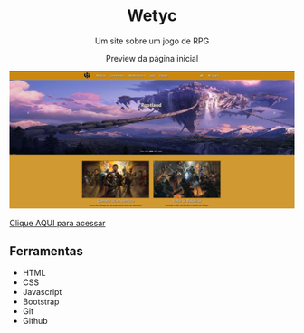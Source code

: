 <h1 align="center"> Wetyc </h1>

<p align="center">Um site sobre um jogo de RPG</p>

<p align="center">Preview da página inicial</p>
<img src="./assets/img/preview.png">

[Clique AQUI para acessar](https://nepht022.github.io/Wetyc/)

## Ferramentas

- HTML
- CSS
- Javascript
- Bootstrap
- Git
- Github
